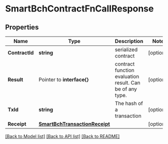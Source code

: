 # SmartBchContractFnCallResponse

## Properties

Name | Type | Description | Notes
------------ | ------------- | ------------- | -------------
**ContractId** | **string** | serialized contract | [optional] 
**Result** | Pointer to **interface{}** | contract function evaluation result. Can be of any type. | [optional] 
**TxId** | **string** | The hash of a transaction | [optional] 
**Receipt** | [**SmartBchTransactionReceipt**](SmartBchTransactionReceipt.md) |  | [optional] 

[[Back to Model list]](../README.md#documentation-for-models) [[Back to API list]](../README.md#documentation-for-api-endpoints) [[Back to README]](../README.md)


